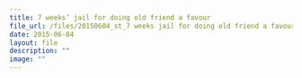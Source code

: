 ```yaml
---
title: 7 weeks’ jail for doing old friend a favour
file_url: /files/20150604_st_7 weeks jail for doing old friend a favour.pdf
date: 2015-06-04
layout: file
description: ""
image: ""
---
```

